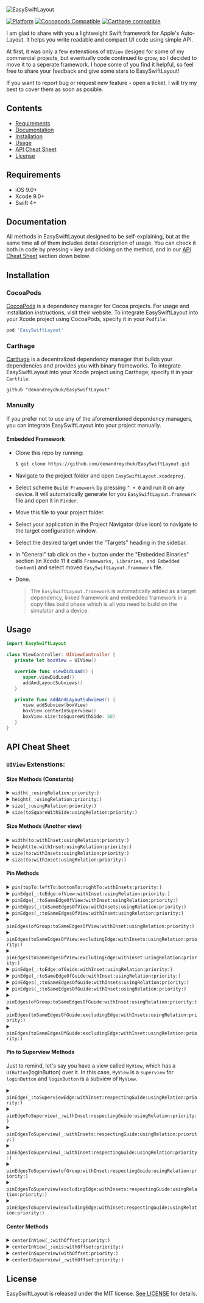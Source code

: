 


![EasySwiftLayout](https://github.com/denandreychuk/EasySwiftLayout/blob/master/Resources/Logo.png?raw=true)

[![Platform](https://img.shields.io/cocoapods/p/EasySwiftLayout.svg?color=yellow)](https://github.com/denandreychuk/EasySwiftLayout)
[![Cocoapods Compatible](https://img.shields.io/cocoapods/v/EasySwiftLayout.svg?color=yellow)](https://cocoapods.org/pods/EasySwiftLayout)
[![Carthage compatible](https://img.shields.io/badge/Carthage-compatible-4BC51D.svg?color=yellow)](https://github.com/Carthage/Carthage)

I am glad to share with you a lightweight Swift framework for Apple's Auto-Layout. It helps you write readable and compact UI code using simple API. 

At first, it was only a few extenstions of `UIView` desiged for some of my commercial projects, but eventually code continued to grow, so I decided to move it to a seperate framework. I hope some of you find it helpful, so feel free to share your feedback and give some stars to EasySwiftLayout!

If you want to report bug or request new feature - open a ticket. I will try my best to cover them as soon as posible.

## Contents

- [Requirements](#requirements)
- [Documentation](#documentation)
- [Installation](#installation)
- [Usage](#usage)
- [API Cheat Sheet](#api-cheat-sheet)
- [License](#license)

## Requirements

- iOS 9.0+
- Xcode 9.0+
- Swift 4+

## Documentation

All methods in EasySwiftLayout designed to be self-explaining, but at the same time all of them includes detail description of usage. You can check it both in code by pressing `⌥` key and clicking on the method, and in our [API Cheat Sheet](#api-cheat-sheet) section down below.

## Installation

### CocoaPods

[CocoaPods](https://cocoapods.org) is a dependency manager for Cocoa projects. For usage and installation instructions, visit their website. To integrate EasySwiftLayout into your Xcode project using CocoaPods, specify it in your `Podfile`:

```ruby
pod 'EasySwiftLayout'
```

### Carthage

[Carthage](https://github.com/Carthage/Carthage) is a decentralized dependency manager that builds your dependencies and provides you with binary frameworks. To integrate EasySwiftLayout into your Xcode project using Carthage, specify it in your `Cartfile`:

```ogdl
github "denandreychuk/EasySwiftLayout"
```

### Manually

If you prefer not to use any of the aforementioned dependency managers, you can integrate EasySwiftLayout into your project manually.

#### Embedded Framework

- Clone this repo by running:
  ```bash
  $ git clone https://github.com/denandreychuk/EasySwiftLayout.git
  ```
- Navigate to the project folder and open `EasySwiftLayout.xcodeproj`.
- Select scheme `Build Framework` by pressing `^ + 0` and run it on any device. It will automatically generate for you `EasySwiftLayout.framework` file and open it in `Finder`.
- Move this file to your project folder.
- Select your application in the Project Navigator (blue icon) to navigate to the target configuration window.
- Select the desired target under the "Targets" heading in the sidebar.
- In "General" tab click on the `+` button under the "Embedded Binaries" section (in Xcode 11 it calls `Frameworks, Libraries, and Embedded Content`) and select moved `EasySwiftLayout.framework` file.
- Done.

  > The `EasySwiftLayout.framework` is automatically added as a target dependency, linked framework and embedded framework in a copy files build phase which is all you need to build on the simulator and a device.

## Usage

```swift
import EasySwiftLayout

class ViewController: UIViewController {
   private let boxView = UIView()

   override func viewDidLoad() {
      super.viewDidLoad()
      addAndLayoutSubviews()
   }

   private func addAndLayoutSubviews() {
      view.addSubview(boxView)
      boxView.centerInSuperview()
      boxView.size(toSquareWithSide: 50)
   }
}
```

## API Cheat Sheet

### `UIView` Extenstions:

#### Size Methods (Constants)

<details>
<summary><code>width(_:usingRelation:priority:)</code></summary>
  
##### Summary

Sets the width of the view using the specified type of relation to the given size with the priority of the constraint.

##### Declaration

```swift
func width(_ size: CGFloat, usingRelation relation: NSLayoutRelation = .equal, priority: UILayoutPriority = .required) -> Self
```

##### Discussion

- Constraints the width anchor using `NSLayoutConstraint`.

- To make Auto-Layout works properly, it automatically sets view's
property `translatesAutoresizingMaskIntoConstraints` to `false`

##### Precondition

Pass size greater than zero, otherwise this method will have no effect.

##### Parameters

Parameter  | Type | Description
---------- | ---- |------------
size | `CGFloat` | The size to set this view's width to.
relation | `NSLayoutRelation` | The type of relationship for constraint.
priority | `UILayoutPriority` | The priority of the constraint.

##### Returns

`self`  with attribute  `@discardableResult`.

##### Declared In
[UIView + Size.swift](https://github.com/denandreychuk/EasySwiftLayout/blob/master/Source/UIView%20%2B%20Size.swift)

</details>

<details>
<summary><code>height(_:usingRelation:priority:)</code></summary>
  
##### Summary

Sets the height of the view using the specified type of relation to the given size with the priority of the constraint.

##### Declaration

```swift
func height(_ height: CGFloat, usingRelation relation: NSLayoutRelation = .equal, priority: UILayoutPriority = .required) -> Self
```

##### Discussion

- Constraints the width anchor using `NSLayoutConstraint`.

- To make Auto-Layout works properly, it automatically sets view's
property `translatesAutoresizingMaskIntoConstraints` to `false`

##### Precondition

Pass size greater than zero, otherwise this method will have no effect.

##### Parameters

Parameter  | Type | Description
---------- | ---- |------------
size | `CGFloat` | The size to set this view's height to.
relation | `NSLayoutRelation` | The type of relationship for constraint.
priority | `UILayoutPriority` | The priority of the constraint.

##### Returns

`self`  with attribute  `@discardableResult`.

##### Declared In
[UIView + Size.swift](https://github.com/denandreychuk/EasySwiftLayout/blob/master/Source/UIView%20%2B%20Size.swift)

</details>

<details>
<summary><code>size(_:usingRelation:priority:)</code></summary>
  
##### Summary

Sets the dimensions of the view using the specified type of relation to the given size with the priority of the constraint.

##### Declaration

```swift
func size(_ size: CGSize, usingRelation relation: NSLayoutRelation = .equal, priority: UILayoutPriority = .required) -> Self
```

##### Discussion

- Constraints the height and width anchors using `NSLayoutConstraint`

- To make Auto-Layout works properly, it automatically sets view's property `translatesAutoresizingMaskIntoConstraints` to `false`

##### Precondition

Pass size greater than zero, otherwise this method will have no effect.

##### Parameters

Parameter  | Type | Description
---------- | ---- |------------
size | `CGSize` | The size to set this view's dimensions to.
relation | `NSLayoutRelation` | The type of relationship for constraint.
priority | `UILayoutPriority` | The priority of the constraint.

##### Returns

`self`  with attribute  `@discardableResult`.

##### Declared In
[UIView + Size.swift](https://github.com/denandreychuk/EasySwiftLayout/blob/master/Source/UIView%20%2B%20Size.swift)

</details>

<details>
<summary><code>size(toSquareWithSide:usingRelation:priority:)</code></summary>
  
##### Summary

Sets the dimensions of the view to a square with the side using the specified type of relation to the given size with the priority of the constraint.

##### Declaration

```swift
func size(toSquareWithSide side: CGFloat, usingRelation relation: NSLayoutRelation = .equal, priority: UILayoutPriority = .required) -> Self
```

##### Discussion

- Constraints width and height anchors using `NSLayoutConstraint` to match square size.

- To make Auto-Layout works properly, it automatically sets view's property `translatesAutoresizingMaskIntoConstraints` to `false`

##### Precondition

Pass side greater than zero, otherwise this method will have no effect.

##### Parameters

Parameter  | Type | Description
---------- | ---- |------------
side | `CGFloat` | Square side to set this view's dimensions to.
relation | `NSLayoutRelation` | The type of relationship for constraint.
priority | `UILayoutPriority` | The priority of the constraint.

##### Returns

`self`  with attribute  `@discardableResult`.

##### Declared In
[UIView + Size.swift](https://github.com/denandreychuk/EasySwiftLayout/blob/master/Source/UIView%20%2B%20Size.swift)

</details>

#### Size Methods (Another view)

<details>
<summary><code>width(to:withInset:usingRelation:priority:)</code></summary>
  
##### Summary

Sets the width of the view using the specified type of relation to the width of another view with the inset and priority of the constraint.

##### Declaration

```swift
func width(to anotherView: UIView, withInset inset: CGFloat = .zero, usingRelation relation: NSLayoutRelation = .equal, priority: UILayoutPriority = .required) -> Self
```

##### Discussion

- Constraints width and height anchors using `NSLayoutConstraint` to match square size.

- To make Auto-Layout works properly, it automatically sets view's property `translatesAutoresizingMaskIntoConstraints` to `false`

##### Parameters

Parameter  | Type | Description
---------- | ---- |------------
anotherView | `UIView` | Another view to set this view width to.
inset | `CGFloat` | The value to inset (or shrunk) the width. Negative value cause the width to be outset (or expanded).
relation | `NSLayoutRelation` | The type of relationship for constraint.
priority | `UILayoutPriority` | The priority of the constraint.

##### Returns

`self`  with attribute  `@discardableResult`.

##### Declared In
[UIView + Size.swift](https://github.com/denandreychuk/EasySwiftLayout/blob/master/Source/UIView%20%2B%20Size.swift)

</details>

<details>
<summary><code>height(to:withInset:usingRelation:priority:)</code></summary>
  
##### Summary

Sets the height of the view using the specified type of relation to the height of another view with the inset and priority of the constraint.

##### Declaration

```swift
func height(to anotherView: UIView, withInset inset: CGFloat = .zero, usingRelation relation: NSLayoutRelation = .equal, priority: UILayoutPriority = .required) -> Self
```

##### Discussion

- Constraints width and height anchors using `NSLayoutConstraint` to match square size.

- To make Auto-Layout works properly, it automatically sets view's property `translatesAutoresizingMaskIntoConstraints` to `false`

##### Parameters

Parameter  | Type | Description
---------- | ---- |------------
anotherView | `UIView` | Another view to set this view height to.
inset | `CGFloat` | The value to inset (or shrunk) the height. Negative value cause the height to be outset (or expanded).
relation | `NSLayoutRelation` | The type of relationship for constraint.
priority | `UILayoutPriority` | The priority of the constraint.

##### Returns

`self`  with attribute  `@discardableResult`.

##### Declared In
[UIView + Size.swift](https://github.com/denandreychuk/EasySwiftLayout/blob/master/Source/UIView%20%2B%20Size.swift)

</details>

<details>
<summary><code>size(to:withInsets:usingRelation:priority:)</code></summary>
  
##### Summary

Sets the size of the view using the specified type of relation to the size of another view with the insets and priority of the constraints.

##### Declaration

```swift
func size(to anotherView: UIView, withInsets insets: ESL2DimensionalInsets = .zero, usingRelation relation: NSLayoutRelation = .equal, priority: UILayoutPriority = .required) -> Self
```

##### Discussion

- Constraints width and height anchors using `NSLayoutConstraint` to match square size.

- To make Auto-Layout works properly, it automatically sets view's property `translatesAutoresizingMaskIntoConstraints` to `false`

##### Parameters

Parameter  | Type | Description
---------- | ---- |------------
anotherView | `UIView` | Another view to set this view height to.
insets | `ESL2DimensionalInsets` | The values to inset (or shrunk) the size. Negative values cause the size to be outset (or expanded).
relation | `NSLayoutRelation` | The type of relationship for constraint.
priority | `UILayoutPriority` | The priority of the constraint.

##### Returns

`self`  with attribute  `@discardableResult`.

##### Declared In
[UIView + Size.swift](https://github.com/denandreychuk/EasySwiftLayout/blob/master/Source/UIView%20%2B%20Size.swift)

</details>

<details>
<summary><code>size(to:withInset:usingRelation:priority:)</code></summary>
  
##### Summary

Sets the size of the view using the specified type of relation to the size of another view with the insets and priority of the constraints.

##### Declaration

```swift
func size(to anotherView: UIView, withInset inset: CGFloat = .zero, usingRelation relation: NSLayoutRelation = .equal, priority: UILayoutPriority = .required) -> Self
```

##### Discussion

- Constraints width and height anchors using `NSLayoutConstraint` to match square size.

- To make Auto-Layout works properly, it automatically sets view's property `translatesAutoresizingMaskIntoConstraints` to `false`

##### Parameters

Parameter  | Type | Description
---------- | ---- |------------
anotherView | `UIView` | Another view to set this view height to.
inset | `CGFloat` | The value to inset (or shrunk) the size. Negative value cause the size to be outset (or expanded).
relation | `NSLayoutRelation` | The type of relationship for constraint.
priority | `UILayoutPriority` | The priority of the constraint.

##### Returns

`self`  with attribute  `@discardableResult`.

##### Declared In
[UIView + Size.swift](https://github.com/denandreychuk/EasySwiftLayout/blob/master/Source/UIView%20%2B%20Size.swift)

</details>

#### Pin Methods

<details>
<summary><code>pin(topTo:leftTo:bottomTo:rightTo:withInsets:priority:)</code></summary>
  
##### Summary

Pins the edges to the given NSLayoutAxisAnchors with the insets and priority of the constraints.

##### Declaration

```swift
func pin(topTo top: NSLayoutYAxisAnchor? = nil, leftTo left: NSLayoutXAxisAnchor? = nil, bottomTo bottom: NSLayoutYAxisAnchor? = nil, rightTo right: NSLayoutXAxisAnchor? = nil, withInsets insets: UIEdgeInsets = .zero, priority: UILayoutPriority = .required)
```

##### Discussion

- Compact version of default Swift layout. Allows you to pin edges to specific `NSLayoutAxisAnchor`.

- To make Auto-Layout works properly, it automatically sets view’s property  `translatesAutoresizingMaskIntoConstraints`  to  `false`

##### Precondition

You should pass at least one anchor, otherwise this method will have no effect.

##### Parameters

Parameter  | Type | Description
---------- | ---- |------------
top  | `NSLayoutYAxisAnchor` | The anchor to pin top to.
left  | `NSLayoutXAxisAnchor` | The anchor to pin left to.
bottom | `NSLayoutYAxisAnchor` | The anchor to pin bottom to.
right | `NSLayoutXAxisAnchor` | The anchor to pin right to.
insets | `UIEdgeInsets` | The insets between the edges.
priority | `UILayoutPriority` | The priority of the constraints.

##### Declared In

[UIView + Pin.swift](https://github.com/denandreychuk/EasySwiftLayout/blob/master/Source/UIView%20%2B%20Pin.swift)

</details>

<details>
<summary><code>pinEdge(_:toEdge:ofView:withInset:usingRelation:priority:)</code></summary>
  
##### Summary

Pins the edge of the view using the specified type of relation to the given edge of another view with the inset and priority of the constraint.

##### Declaration

```swift
func pinEdge(_ edge: ESLEdge, toEdge pinningEdge: ESLEdge, ofView anotherView: UIView, withInset inset: CGFloat = .zero, usingRelation relation: NSLayoutRelation = .equal, priority: UILayoutPriority = .required)
```

##### Discussion

- Consider, accordingly to [Apple's documentation](https://apple.co/2PFH9f2), you cannot pin edges with different axis, otherwise it will throw fatal error.

- To make Auto-Layout works properly, it automatically sets view’s property `translatesAutoresizingMaskIntoConstraints` to `false`.

##### Precondition

- Another view must be in the same view hierarchy as this view.

- Pin edges with same axis or method will throw fatal error.

##### Parameters

Parameter  | Type | Description
---------- | ---- |------------
edge  | `ESLEdge` | The edge of this view to pin.
pinningEdge  | `ESLEdge` | The edge of another view to pin to.
anotherView | `NSLayoutYAxisAnchor` | Another view to pin to.
inset | `CGFloat` | The inset between the edge of this view and the edge of another view.
relation | `NSLayoutRelation` | The type of relationship for the constraint.
priority | `UILayoutPriority` | The priority of the constraint.

##### Declared In
[UIView + Pin.swift](https://github.com/denandreychuk/EasySwiftLayout/blob/master/Source/UIView%20%2B%20Pin.swift)

</details>

<details>
<summary><code>pinEdge(_:toSameEdgeOfView:withInset:usingRelation:priority:)</code></summary>
  
##### Summary

Pins the given edge of the view using the specified type of relation to the corresponding margin of another view with the inset and priority of the constraint.

##### Declaration

```swift
func pinEdge(_ edge: ESLEdge, toSameEdgeOfView anotherView: UIView, withInset inset: CGFloat = .zero, usingRelation relation: NSLayoutRelation = .equal, priority: UILayoutPriority = .required)
```

##### Discussion

To make Auto-Layout works properly, it automatically sets view’s property `translatesAutoresizingMaskIntoConstraints` to `false`.

##### Precondition

Another view must be in the same view hierarchy as this view.

##### Parameters

Parameter  | Type | Description
---------- | ---- |------------
edge  | `ESLEdge` | The edge of this view to pin.
anotherView | `NSLayoutYAxisAnchor` | Another view to pin to.
inset | `CGFloat` | The inset beetween the edge of this view and the corresponding edge of another view.
relation | `NSLayoutRelation` | The type of relationship for the constraint.
priority | `UILayoutPriority` | The priority of the constraint.

##### Declared In
[UIView + Pin.swift](https://github.com/denandreychuk/EasySwiftLayout/blob/master/Source/UIView%20%2B%20Pin.swift)

</details>

<details>
<summary><code>pinEdges(_:toSameEdgesOfView:withInsets:usingRelation:priority:)</code></summary>
  
##### Summary

Pins the given edges of the view using the specified type of relation to the corresponding margins of another view with the insets and priority of the constraints.

##### Declaration

```swift
func pinEdges(_ edges: [ESLEdge] = ESLEdge.all, toSameEdgesOfView anotherView: UIView, withInsets insets: UIEdgeInsets = .zero, usingRelation relation: NSLayoutRelation = .equal, priority: UILayoutPriority = .required)
```

##### Discussion

- If you need to customize the insets based on the edge, use `pinEdges(_:toSameEdgesOfView:withInset:usingRelation:priority:)`.

- To make Auto-Layout works properly, it automatically sets view's property `translatesAutoresizingMaskIntoConstraints` to `false`.

##### Precondition

Another view must be in the same view hierarchy as this view.

##### Parameters

Parameter  | Type | Description
---------- | ---- |------------
edges  | `[ESLEdge]` | The edges of this view to pin.
anotherView | `NSLayoutYAxisAnchor` | Another view to pin to.
insets | `UIEdgeInsets` | The insets beetween the edges of this view and corresponding edges of another view.
relation | `NSLayoutRelation` | The type of relationship for the constraints.
priority | `UILayoutPriority` | The priority of the constraint.

##### Declared In
[UIView + Pin.swift](https://github.com/denandreychuk/EasySwiftLayout/blob/master/Source/UIView%20%2B%20Pin.swift)

</details>

<details>
<summary><code>pinEdges(_:toSameEdgesOfView:withInset:usingRelation:priority:)</code></summary>
  
##### Summary

Pins the given edges of the view using the specified type of relation to the corresponding margins of another view with the equal insets and priority of the constraints.

##### Declaration

```swift
func pinEdges(_ edges: [ESLEdge] = ESLEdge.all, toSameEdgesOfView anotherView: UIView, withInset inset: CGFloat, usingRelation relation: NSLayoutRelation = .equal, priority: UILayoutPriority = .required)
```

##### Discussion

- If you don’t need to customize the insets based on the edge, use `pinEdges(_:toSameEdgesOfView:withInsets:usingRelation:priority:)`.

- To make Auto-Layout works properly, it automatically sets view's property `translatesAutoresizingMaskIntoConstraints` to `false`.

##### Precondition

Another view must be in the same view hierarchy as this view.

##### Parameters

Parameter  | Type | Description
---------- | ---- |------------
edges  | `[ESLEdge]` | The edges of this view to pin.
anotherView | `NSLayoutYAxisAnchor` | Another view to pin to.
insets | `CGFloat` | The inset beetween the edges of this view and corresponding edges of another view.
relation | `NSLayoutRelation` | The type of relationship for the constraints.
priority | `UILayoutPriority` | The priority of the constraint.

##### Declared In
[UIView + Pin.swift](https://github.com/denandreychuk/EasySwiftLayout/blob/master/Source/UIView%20%2B%20Pin.swift)

</details>

<details>
<summary><code>pinEdges(ofGroup:toSameEdgesOfView:withInset:usingRelation:priority:)</code></summary>
  
##### Summary

Pins edges of the view of the given group using the specified type of relation to the corresponding margins of another view with the equal insets and priority of the constraints.

##### Declaration

```swift
func pinEdges(ofGroup edgeGroup: ESLEdgeGroup, toSameEdgesOfView anotherView: UIView, withInset inset: CGFloat, usingRelation relation: NSLayoutRelation = .equal, priority: UILayoutPriority = .required)
```

##### Discussion

To make Auto-Layout works properly, it automatically sets view's property `translatesAutoresizingMaskIntoConstraints` to `false`.

##### Precondition

Another view must be in the same view hierarchy as this view.

##### Parameters

Parameter  | Type | Description
---------- | ---- |------------
edgeGroup  | `ESLEdgeGroup` | The group of edges of this view to pin to.
anotherView | `NSLayoutYAxisAnchor` | Another view to pin to.
insets | `CGFloat` | The inset beetween the edges of this view and corresponding edges of another view.
relation | `NSLayoutRelation` | The type of relationship for the constraints.
priority | `UILayoutPriority` | The priority of the constraint.

##### Declared In
[UIView + Pin.swift](https://github.com/denandreychuk/EasySwiftLayout/blob/master/Source/UIView%20%2B%20Pin.swift)

</details>

<details>
<summary><code>pinEdges(toSameEdgesOfView:excludingEdge:withInsets:usingRelation:priority:)</code></summary>
  
##### Summary

Pins the edges of the view using the specified type of relation to the corresponding margins of another view with the insets and priority of the constraints, excluding one edge

##### Declaration

```swift
func pinEdges(toSameEdgesOfView anotherView: UIView, excludingEdge excludedEdge: ESLEdge, withInsets insets: UIEdgeInsets = .zero, usingRelation relation: NSLayoutRelation = .equal, priority: UILayoutPriority = .required)
```

##### Discussion

- If you don’t need to customize the insets based on the edge, use `pinEdges(toSameEdgesOfView:excludingEdge:withInset:usingRelation:priority:)`.
- 
- To make Auto-Layout works properly, it automatically sets view's property `translatesAutoresizingMaskIntoConstraints` to `false`.

##### Precondition

Another view must be in the same view hierarchy as this view.

##### Parameters

Parameter  | Type | Description
---------- | ---- |------------
anotherView | `NSLayoutYAxisAnchor` | Another view to pin to.
excludedEdge | `ESLEdge` | The edge to be ingored and not pinned.
insets | `UIEdgeInsets` | The insets beetween the edges of this view and corresponding edges of another view.
relation | `NSLayoutRelation` | The type of relationship for the constraints.
priority | `UILayoutPriority` | The priority of the constraint.

##### Declared In
[UIView + Pin.swift](https://github.com/denandreychuk/EasySwiftLayout/blob/master/Source/UIView%20%2B%20Pin.swift)

</details>

<details>
<summary><code>pinEdges(toSameEdgesOfView:excludingEdge:withInset:usingRelation:priority:)</code></summary>
  
##### Summary

Pins the edges of the view using the specified type of relation to the corresponding margins of another view with the equal inset and priority of the constraints, excluding one edge.

##### Declaration

```swift
func pinEdges(toSameEdgesOfView anotherView: UIView, excludingEdge excludedEdge: ESLEdge, withInset inset: CGFloat, usingRelation relation: NSLayoutRelation = .equal, priority: UILayoutPriority = .required)
```

##### Discussion

- If you need to customize the insets based on the edge, use `pinEdges(toSameEdgesOfView:excludingEdge:withInsets:usingRelation:priority:)`.
- 
- To make Auto-Layout works properly, it automatically sets view's property `translatesAutoresizingMaskIntoConstraints` to `false`.

##### Precondition

Another view must be in the same view hierarchy as this view.

##### Parameters

Parameter  | Type | Description
---------- | ---- |------------
anotherView | `NSLayoutYAxisAnchor` | Another view to pin to.
excludedEdge | `ESLEdge` | The edge to be ingored and not pinned.
inset | `CGFloat` | The inset beetween the edges of this view and corresponding edges of another view.
relation | `NSLayoutRelation` | The type of relationship for the constraints.
priority | `UILayoutPriority` | The priority of the constraint.

##### Declared In
[UIView + Pin.swift](https://github.com/denandreychuk/EasySwiftLayout/blob/master/Source/UIView%20%2B%20Pin.swift)

</details>

<details>
<summary><code>pinEdge(_:toEdge:ofGuide:withInset:usingRelation:priority:)</code></summary>
  
##### Summary

Pins the edge of the view using the specified type of relation to the given edge of guide with the inset and priority of the constraint.

##### Declaration

```swift
func pinEdge(_ edge: ESLEdge, toEdge pinningEdge: ESLEdge, ofGuide guide: ESLGuide, withInset inset: CGFloat = .zero, usingRelation relation: NSLayoutRelation = .equal, priority: UILayoutPriority = .required)
```

##### Discussion

- Consider, accordingly to [Apple's documentation](https://apple.co/2PFH9f2), you cannot pin edges with different axis, otherwise it will throw fatal error.

- To make Auto-Layout works properly, it automatically sets view’s property `translatesAutoresizingMaskIntoConstraints` to `false`.

##### Precondition

Pin edges with same axis or method will throw fatal error.

##### Parameters

Parameter  | Type | Description
---------- | ---- |------------
edge  | `ESLEdge` | The edge of this view to pin.
pinningEdge  | `ESLEdge` | The edge of another view to pin to.
guide | `ESLGuide` | The guide to pin to..
inset | `CGFloat` | The inset between the edge of this view and the edge of another view.
relation | `NSLayoutRelation` | The type of relationship for the constraint.
priority | `UILayoutPriority` | The priority of the constraint.

##### Declared In
[UIView + Pin.swift](https://github.com/denandreychuk/EasySwiftLayout/blob/master/Source/UIView%20%2B%20Pin.swift)

</details>

<details>
<summary><code>pinEdge(_:toSameEdgeOfGuide:withInset:usingRelation:priority:)</code></summary>
  
##### Summary

Pins the given edge of the view using the specified type of relation to the corresponding margin of guide with the inset and priority of the constraint.

##### Declaration

```swift
func pinEdge(_ edge: ESLEdge, toSameEdgeOfGuide guide: ESLGuide, withInset inset: CGFloat = .zero, usingRelation relation: NSLayoutRelation = .equal, priority: UILayoutPriority = .required)
```

##### Discussion

To make Auto-Layout works properly, it automatically sets view’s property `translatesAutoresizingMaskIntoConstraints` to `false`.

##### Parameters

Parameter  | Type | Description
---------- | ---- |------------
edge  | `ESLEdge` | The edge of this view to pin.
guide | `ESLGuide` | The guide to pin to.
inset | `CGFloat` | The inset beetween the edge of this view and the corresponding edge of another view.
relation | `NSLayoutRelation` | The type of relationship for the constraint.
priority | `UILayoutPriority` | The priority of the constraint.

##### Declared In
[UIView + Pin.swift](https://github.com/denandreychuk/EasySwiftLayout/blob/master/Source/UIView%20%2B%20Pin.swift)

</details>

<details>
<summary><code>pinEdges(_:toSameEdgesOfGuide:withInsets:usingRelation:priority:)</code></summary>
  
##### Summary

Pins the given edges of the view using the specified type of relation to the corresponding margins of guide with the insets and priority of the constraints.

##### Declaration

```swift
func pinEdges(_ edges: [ESLEdge] = ESLEdge.all, toSameEdgesOfGuide guide: ESLGuide, withInsets insets: UIEdgeInsets = .zero, usingRelation relation: NSLayoutRelation = .equal, priority: UILayoutPriority = .required)
```

##### Discussion

- If you need to customize the insets based on the edge, use `pinEdges(_:toSameEdgesOfGuide:withInset:usingRelation:priority:)`.

- To make Auto-Layout works properly, it automatically sets view's property `translatesAutoresizingMaskIntoConstraints` to `false`.

##### Parameters

Parameter  | Type | Description
---------- | ---- |------------
edges  | `[ESLEdge]` | The edges of this view to pin.
guide | `ESLGuide` | The guide to pin to..
insets | `UIEdgeInsets` | The insets beetween the edges of this view and corresponding edges of another view.
relation | `NSLayoutRelation` | The type of relationship for the constraints.
priority | `UILayoutPriority` | The priority of the constraint.

##### Declared In
[UIView + Pin.swift](https://github.com/denandreychuk/EasySwiftLayout/blob/master/Source/UIView%20%2B%20Pin.swift)

</details>

<details>
<summary><code>pinEdges(_:toSameEdgesOfGuide:withInset:usingRelation:priority:)</code></summary>
  
##### Summary

Pins the given edges of the view using the specified type of relation to the corresponding margins of guide with the equal insets and priority of the constraints.

##### Declaration

```swift
func pinEdges(_ edges: [ESLEdge] = ESLEdge.all, toSameEdgesOfGuide guide: ESLGuide, withInset inset: CGFloat, usingRelation relation: NSLayoutRelation = .equal, priority: UILayoutPriority = .required)
```

##### Discussion

- If you don’t need to customize the insets based on the edge, use `pinEdges(_:toSameEdgesOfGuide:withInsets:usingRelation:priority:)`.

- To make Auto-Layout works properly, it automatically sets view's property `translatesAutoresizingMaskIntoConstraints` to `false`.

##### Parameters

Parameter  | Type | Description
---------- | ---- |------------
edges  | `[ESLEdge]` | The edges of this view to pin.
guide | `ESLGuide` | The guide to pin to.
insets | `CGFloat` | The inset beetween the edges of this view and corresponding edges of another view.
relation | `NSLayoutRelation` | The type of relationship for the constraints.
priority | `UILayoutPriority` | The priority of the constraint.

##### Declared In
[UIView + Pin.swift](https://github.com/denandreychuk/EasySwiftLayout/blob/master/Source/UIView%20%2B%20Pin.swift)

</details>

<details>
<summary><code>pinEdges(ofGroup:toSameEdgesOfGuide:withInset:usingRelation:priority:)</code></summary>
  
##### Summary

Pins edges of the view of the given group using the specified type of relation to the corresponding margins of guide with the equal insets and priority of the constraints.

##### Declaration

```swift
func pinEdges(ofGroup edgeGroup: ESLEdgeGroup, toSameEdgesOfGuide guide: ESLGuide, withInset inset: CGFloat, usingRelation relation: NSLayoutRelation = .equal, priority: UILayoutPriority = .required)
```

##### Discussion

To make Auto-Layout works properly, it automatically sets view's property `translatesAutoresizingMaskIntoConstraints` to `false`.

##### Parameters

Parameter  | Type | Description
---------- | ---- |------------
edgeGroup  | `ESLEdgeGroup` | The group of edges of this view to pin to.
guide | `ESLGuide` | The guide to pin to.
insets | `CGFloat` | The inset beetween the edges of this view and corresponding edges of another view.
relation | `NSLayoutRelation` | The type of relationship for the constraints.
priority | `UILayoutPriority` | The priority of the constraint.

##### Declared In
[UIView + Pin.swift](https://github.com/denandreychuk/EasySwiftLayout/blob/master/Source/UIView%20%2B%20Pin.swift)

</details>

<details>
<summary><code>pinEdges(toSameEdgesOfGuide:excludingEdge:withInsets:usingRelation:priority:)</code></summary>
  
##### Summary

Pins the edges of the view using the specified type of relation to the corresponding margins of guide with the insets and priority of the constraints, excluding one edge.

##### Declaration

```swift
func pinEdges(toSameEdgesOfGuide guide: ESLGuide, excludingEdge excludedEdge: ESLEdge, withInsets insets: UIEdgeInsets = .zero, usingRelation relation: NSLayoutRelation = .equal, priority: UILayoutPriority = .required)
```

##### Discussion

- If you don’t need to customize the insets based on the edge, use `pinEdges(toSameEdgesOfGuide:excludingEdge:withInset:usingRelation:priority:)`.
- 
- To make Auto-Layout works properly, it automatically sets view's property `translatesAutoresizingMaskIntoConstraints` to `false`.

##### Parameters

Parameter  | Type | Description
---------- | ---- |------------
guide | `ESLGuide` | The guide to pin to.
excludedEdge | `ESLEdge` | The edge to be ingored and not pinned.
insets | `UIEdgeInsets` | The insets beetween the edges of this view and corresponding edges of another view.
relation | `NSLayoutRelation` | The type of relationship for the constraints.
priority | `UILayoutPriority` | The priority of the constraint.

##### Declared In
[UIView + Pin.swift](https://github.com/denandreychuk/EasySwiftLayout/blob/master/Source/UIView%20%2B%20Pin.swift)

</details>

<details>
<summary><code>pinEdges(toSameEdgesOfGuide:excludingEdge:withInset:usingRelation:priority:)</code></summary>
  
##### Summary

Pins the edges of the view using the specified type of relation to the corresponding margins of guide with the equal inset and priority of the constraints, excluding one edge.

##### Declaration

```swift
func pinEdges(toSameEdgesOfGuide guide: ESLGuide, excludingEdge excludedEdge: ESLEdge, withInset inset: CGFloat, usingRelation relation: NSLayoutRelation = .equal, priority: UILayoutPriority = .required)
```

##### Discussion

- If you need to customize the inset based on the edge, use `pinEdges(toSameEdgesOfGuide:excludingEdge:withInsets:usingRelation:priority:)`.
- 
- To make Auto-Layout works properly, it automatically sets view's property `translatesAutoresizingMaskIntoConstraints` to `false`.

##### Parameters

Parameter  | Type | Description
---------- | ---- |------------
guide | `ESLGuide` | The guide to pin to.
excludedEdge | `ESLEdge` | The edge to be ingored and not pinned.
inset | `CGFloat` | The inset beetween the edges of this view and corresponding edges of guide.
relation | `NSLayoutRelation` | The type of relationship for the constraints.
priority | `UILayoutPriority` | The priority of the constraint.

##### Declared In
[UIView + Pin.swift](https://github.com/denandreychuk/EasySwiftLayout/blob/master/Source/UIView%20%2B%20Pin.swift)

</details>

#### Pin to Superview Methods

Just to remind, let's say you have a view called `MyView`, which has a `UIButton`(loginButton) over it. In this case, `MyView` is a `superview` for `loginButton` and `loginButton` is a subview of `MyView`.

<details>
<summary><code>pinEdge(_:toSuperviewEdge:withInset:respectingGuide:usingRelation:priority:)</code></summary>
  
##### Summary

Pins the edge of the view using the specified type of relation to the given edge of its superview with the inset and priority of the constraint. Optionally respects one of pre-defined Apple's layout guides.

##### Declaration

```swift
func pinEdge(_ edge: ESLEdge, toSuperviewEdge superviewEdge: ESLEdge, withInset inset: CGFloat = .zero, respectingGuide guide: ESLSuperviewGuide = .none, usingRelation relation: NSLayoutRelation = .equal, priority: UILayoutPriority = .required)
```

##### Discussion

- Consider, accordingly to [Apple's documentation](https://apple.co/2PFH9f2), you cannot pin edges with different axis, otherwise it will throw fatal error.

- Use this method only if you want to pin the edge of the view to the opposite margin of its superview, in other cases `pinEdgeToSuperview(_:withInset:usingRelation:priority:)` would be a better approach.

- To make Auto-Layout works properly, it automatically sets view's property `translatesAutoresizingMaskIntoConstraints` to `false`.

##### Precondition

- The view should have the superview, otherwise method will have no effect.

- Pin edges with same axis or method will throw fatal error.

##### Parameters

Parameter  | Type | Description
---------- | ---- |------------
edge  | `ESLEdge` | The edge of this view to pin.
superviewEdge | `ESLEdge` | The edge of its superview to pin to.
inset | `CGFloat` | The inset between the edge of this view and the edge of its superview.
guide | `ESLSuperviewGuide` | The guide to respect in layout.
relation | `NSLayoutRelation` | The type of relationship for constraint.
priority | `UILayoutPriority` | The priority of the constraint.

##### Declared In
[UIView + Pin(Superview).swift](https://github.com/denandreychuk/EasySwiftLayout/blob/master/Source/UIView%20%2B%20Pin(Superview).swift)

</details>

<details>
<summary><code>pinEdgeToSuperview(_:withInset:respectingGuide:usingRelation:priority:)</code></summary>
  
##### Summary

Pins the given edge of the view using the specified type of relation to the corresponding margin of its superview with the inset and priority of the constraint. Optionally respects one of pre-defined Apple's layout guides.

##### Declaration

```swift
func pinEdgeToSuperview(_ edge: ESLEdge, withInset inset: CGFloat = .zero, respectingGuide guide: ESLSuperviewGuide = .none, usingRelation relation: NSLayoutRelation = .equal, priority: UILayoutPriority = .required)
```

##### Discussion

To make Auto-Layout works properly, it automatically sets view's property `translatesAutoresizingMaskIntoConstraints` to `false`.

##### Precondition

The view should have the superview, otherwise this method will have no effect.

##### Parameters

Parameter  | Type | Description
---------- | ---- |------------
edge  | `ESLEdge` | The edge of this view to pin.
inset | `CGFloat` | The inset beetween the edge of this view and the corresponding edge of its superview.
guide | `ESLSuperviewGuide` | The guide to respect in layout.
relation | `NSLayoutRelation` | The type of relationship for constraint.
priority | `UILayoutPriority` | The priority of the constraint.

##### Declared In
[UIView + Pin(Superview).swift](https://github.com/denandreychuk/EasySwiftLayout/blob/master/Source/UIView%20%2B%20Pin(Superview).swift)

</details>

<details>
<summary><code>pinEdgesToSuperview(_:withInsets:respectingGuide:usingRelation:priority:)</code></summary>
  
##### Summary

Pins the given edges of the view using the specified type of relation to the corresponding margins of its superview with the insets and priority of the constraints. Optionally respects one of pre-defined Apple's layout guides.

##### Declaration

```swift
func pinEdgesToSuperview(_ edges: [ESLEdge] = ESLEdge.all, withInsets insets: UIEdgeInsets = .zero, respectingGuide guide: ESLSuperviewGuide = .none, usingRelation relation: NSLayoutRelation = .equal, priority: UILayoutPriority = .required)
```

##### Discussion

1. If you don't need to customize the insets based on the edge, use `pinEdgesToSuperview(_:withInset:usingRelation:priority:)`.

2. To make Auto-Layout works properly, it automatically sets view's property `translatesAutoresizingMaskIntoConstraints` to `false`.

##### Precondition

The view should have the superview, otherwise this method will have no effect.

##### Parameters

Parameter  | Type | Description
---------- | ---- |------------
edges  | `[ESLEdge]` | The edges of this view to pin.
insets | `UIEdgeInsets` | The insets beetween the edges of this view and the corresponding edges of its superview.
guide | `ESLSuperviewGuide` | The guide to respect in layout.
relation | `NSLayoutRelation` | The type of relationship for constraint.
priority | `UILayoutPriority` | The priority of the constraint.

##### Declared In
[UIView + Pin(Superview).swift](https://github.com/denandreychuk/EasySwiftLayout/blob/master/Source/UIView%20%2B%20Pin(Superview).swift)

</details>

<details>
<summary><code>pinEdgesToSuperview(_:withInset:respectingGuide:usingRelation:priority:)</code></summary>
  
##### Summary

Pins the given edges of the view using the specified type of relation to the corresponding margins of its superview with the equal insets and priority of the constraints. Optionally respects one of pre-defined Apple's layout guides.

##### Declaration

```swift
func pinEdgesToSuperview(_ edges: [ESLEdge] = ESLEdge.all, withInset inset: CGFloat, respectingGuide guide: ESLSuperviewGuide = .none, usingRelation relation: NSLayoutRelation = .equal, priority: UILayoutPriority = .required)
```

##### Discussion

1. If you need to customize the insets based on the edge, use `pinEdgesToSuperview(_:withInsets:usingRelation:priority:)`.

2. To make Auto-Layout works properly, it automatically sets view's property `translatesAutoresizingMaskIntoConstraints` to `false`

##### Precondition

The view should have the superview, otherwise this method will have no effect.

##### Parameters

Parameter  | Type | Description
---------- | ---- |------------
edges  | `[ESLEdge]` | The edges of this view to pin.
inset | `CGFloat` | The inset beetween the edges of this view and the orresponding edges of its superview.
guide | `ESLSuperviewGuide` | The guide to respect in layout.
relation | `NSLayoutRelation` | The type of relationship for constraint.
priority | `UILayoutPriority` | The priority of the constraint.

##### Declared In
[UIView + Pin(Superview).swift](https://github.com/denandreychuk/EasySwiftLayout/blob/master/Source/UIView%20%2B%20Pin(Superview).swift)

</details>

<details>
<summary><code>pinEdgesToSuperview(ofGroup:withInset:respectingGuide:usingRelation:priority:)</code></summary>
  
##### Summary

Pins edges of the view of the given group using the specified type of relation to the corresponding margins of its superview with the equal insets and priority of the constraints. Optionally respects one of pre-defined Apple's layout guides.

##### Declaration

```swift
func pinEdgesToSuperview(ofGroup group: ESLEdgeGroup, withInset inset: CGFloat = .zero, respectingGuide guide: ESLSuperviewGuide = .none, usingRelation relation: NSLayoutRelation = .equal, priority: UILayoutPriority = .required)
```

##### Discussion

To make Auto-Layout works properly, it automatically sets view's property `translatesAutoresizingMaskIntoConstraints` to `false`

##### Precondition

The view should have the superview, otherwise this method will have no effect.

##### Parameters

Parameter  | Type | Description
---------- | ---- |------------
group | `ESLEdgeGroup` | The group of edges of this view to pin to.
inset | `CGFloat` | The inset beetween the edges of this view and the orresponding edges of its superview.
guide | `ESLSuperviewGuide` | The guide to respect in layout.
relation | `NSLayoutRelation` | The type of relationship for constraint.
priority | `UILayoutPriority` | The priority of the constraint.

##### Declared In
[UIView + Pin(Superview).swift](https://github.com/denandreychuk/EasySwiftLayout/blob/master/Source/UIView%20%2B%20Pin(Superview).swift)

</details>

<details>
<summary><code>pinEdgesToSuperview(excludingEdge:withInsets:respectingGuide:usingRelation:priority:)</code></summary>
  
##### Summary

Pins the edges of the view using the specified type of relation to the corresponding margins of its superview with the insets and priority of the constraints, excluding one edge. Optionally respects one of pre-defined Apple's layout guides.

##### Declaration

```swift
func pinEdgesToSuperview(excludingEdge excludedEdge: ESLEdge, withInsets insets: UIEdgeInsets = .zero, respectingGuide guide: ESLSuperviewGuide = .none, usingRelation relation: NSLayoutRelation = .equal, priority: UILayoutPriority = .required)
```

##### Discussion

1. If you don't need to customize the insets based on the edge, use `pinEdgesToSuperview(excludingEdge:withInset:usingRelation:priority:)`.

2. To make Auto-Layout works properly, it automatically sets view's property `translatesAutoresizingMaskIntoConstraints` to `false`.

##### Precondition

The view should have the superview, otherwise this method will have no effect.

##### Parameters

Parameter  | Type | Description
---------- | ---- |------------
excludedEdge | `ESLEdge` | The edge to be ingored and not pinned.
insets | `UIEdgeInsets` | The insets beetween the edges of this view and the orresponding edges of its superview.
guide | `ESLSuperviewGuide` | The guide to respect in layout.
relation | `NSLayoutRelation` | The type of relationship for constraint.
priority | `UILayoutPriority` | The priority of the constraint.

##### Declared In
[UIView + Pin(Superview).swift](https://github.com/denandreychuk/EasySwiftLayout/blob/master/Source/UIView%20%2B%20Pin(Superview).swift)

</details>

<details>
<summary><code>pinEdgesToSuperview(excludingEdge:withInset:respectingGuide:usingRelation:priority:)</code></summary>
  
##### Summary

Pins the edges of the view using the specified type of relation to the corresponding margins of its superview with the equal inset and priority of the constraints, excluding one edge. Optionally respects one of pre-defined Apple's layout guides.

##### Declaration

```swift
func pinEdgesToSuperview(excludingEdge excludedEdge: ESLEdge, withInset inset: CGFloat, respectingGuide guide: ESLSuperviewGuide = .none, usingRelation relation: NSLayoutRelation = .equal, priority: UILayoutPriority = .required)
```

##### Discussion

1. If you need to customize the insets based on the edge, use `pinEdgesToSuperview(excludingEdge:withInset:usingRelation:priority:)`.

2. To make Auto-Layout works properly, it automatically sets view's property `translatesAutoresizingMaskIntoConstraints` to `false`.

##### Precondition

The view should have the superview, otherwise this method will have no effect.

##### Parameters

Parameter  | Type | Description
---------- | ---- |------------
excludedEdge | `ESLEdge` | The edge to be ingored and not pinned.
inset | `CGFloat` | The inset beetween the edges of this view and the orresponding edges of its superview.
guide | `ESLSuperviewGuide` | The guide to respect in layout.
relation | `NSLayoutRelation` | The type of relationship for constraint.
priority | `UILayoutPriority` | The priority of the constraint.

##### Declared In
[UIView + Pin(Superview).swift](https://github.com/denandreychuk/EasySwiftLayout/blob/master/Source/UIView%20%2B%20Pin(Superview).swift)

</details>

#### Center Methods

<details>
<summary><code>centerInView(_:withOffset:priority:)</code></summary>
  
##### Summary

Centers the view in another view with the offset and priority of the constraint.

##### Declaration

```swift
func centerInView(_ anotherView: UIView, withOffset offset: ESLOffset = .zero, priority: UILayoutPriority = .required)
```

##### Discussion

To make Auto-Layout works properly, it automatically sets view's property `translatesAutoresizingMaskIntoConstraints` to `false`

##### Precondition

Another view must be in the same view hierarchy as this view.

##### Parameters

Parameter  | Type | Description
---------- | ---- |------------
anotherView | `UIView` | Another view to center in.
offset | `ESLOffset` | Axis offset.
priority | `UILayoutPriority` | The priority of the constraint.

##### Declared In
[UIView + Center.swift](https://github.com/denandreychuk/EasySwiftLayout/blob/master/Source/UIView%20%2B%20Center.swift)

</details>

<details>
<summary><code>centerInView(_:axis:withOffset:priority:)</code></summary>
  
##### Summary

Centers the axis of this view in another view with the offset and priority of the constraint.

##### Declaration

```swift
func centerInView(_ anotherView: UIView, axis: ESLAxis, withOffset offset: CGFloat = .zero, priority: UILayoutPriority = .required)
```

##### Discussion

To make Auto-Layout works properly, it automatically sets view's property `translatesAutoresizingMaskIntoConstraints` to `false`

##### Precondition

Another view must be in the same view hierarchy as this view.

##### Parameters

Parameter  | Type | Description
---------- | ---- |------------
anotherView | `UIView` | View to center in.
axis | `ESLAxis` | Axis to center
offset | `ESLOffset` | Axis offset.
priority | `UILayoutPriority` | The priority of the constraint.

##### Declared In
[UIView + Center.swift](https://github.com/denandreychuk/EasySwiftLayout/blob/master/Source/UIView%20%2B%20Center.swift)

</details>

<details>
<summary><code>centerInSuperview(withOffset:priority:)</code></summary>
  
##### Summary

Centers the view in its superview view with the offset and priority of the constraint.

##### Declaration

```swift
func centerInSuperview(withOffset offset: ESLOffset = .zero, priority: UILayoutPriority = .required)
```

##### Discussion

To make Auto-Layout works properly, it automatically sets view's property `translatesAutoresizingMaskIntoConstraints` to `false`

##### Precondition

The view should have the superview, otherwise this method will have no effect.

##### Parameters

Parameter  | Type | Description
---------- | ---- |------------
offset | `ESLOffset` | Axis offset.
priority | `UILayoutPriority` | The priority of the constraint.

##### Declared In
[UIView + Center.swift](https://github.com/denandreychuk/EasySwiftLayout/blob/master/Source/UIView%20%2B%20Center.swift)

</details>

<details>
<summary><code>centerInSuperview(_:withOffset:priority:)</code></summary>
  
##### Summary

Centers the axis of this view in its superview with the offset and priority of the constraint.

##### Declaration

```swift
func centerInSuperview(_ axis: ESLAxis, withOffset offset: CGFloat = .zero, priority: UILayoutPriority = .required)
```

##### Discussion

To make Auto-Layout works properly, it automatically sets view's property `translatesAutoresizingMaskIntoConstraints` to `false`

##### Precondition

The view should have the superview, otherwise this method will have no effect.

##### Parameters

Parameter  | Type | Description
---------- | ---- |------------
axis | `ESLAxis` | Axis to center.
offset | `CGFloat | Axis offset.
priority | `UILayoutPriority` | The priority of the constraint.

##### Declared In
[UIView + Center.swift](https://github.com/denandreychuk/EasySwiftLayout/blob/master/Source/UIView%20%2B%20Center.swift)

</details>

## License

EasySwiftLayout is released under the MIT license. [See LICENSE](https://github.com/denandreychuk/EasySwiftLayout/blob/master/LICENSE) for details.
